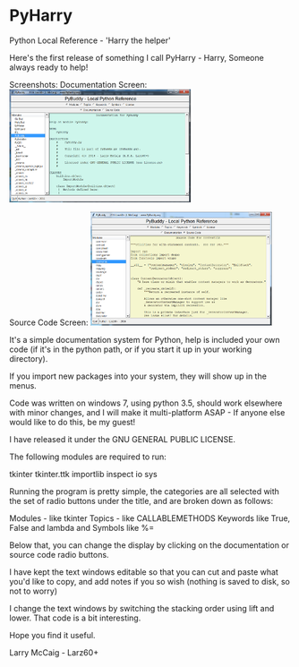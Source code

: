 # PyHarry
Python Local Reference - 'Harry the helper'

Here's the first release of something I call PyHarry - Harry, Someone always ready to help!

Screenshots:
Documentation Screen:
![ScreenShot1](Doc.png)

Source Code Screen:
![ScreenShot1](src.png)

It's a simple documentation system for Python, help is included your own code (if it's in the
python path, or if you start it up in your working directory).

If you import new packages into your system, they will show up in the menus.

Code was written on windows 7, using python 3.5, should work elsewhere with minor changes, and
I will make it multi-platform ASAP - If anyone else would like to do this, be my guest!

I have released it under the GNU GENERAL PUBLIC LICENSE.

The following modules are required to run:

tkinter
tkinter.ttk
importlib
inspect
io
sys

Running the program is pretty simple, the categories are all selected with the set of radio buttons
under the title, and are broken down as follows:

Modules - like tkinter
Topics - like CALLABLEMETHODS
Keywords like True, False and lambda
and Symbols like %=

Below that, you can change the display by clicking on the documentation or source code
radio buttons.

I have kept the text windows editable so that you can cut and paste what you'd like to copy,
and add notes if you so wish (nothing is saved to disk, so not to worry)

I change the text windows by switching the stacking order using lift and lower.
That code is a bit interesting.

Hope you find it useful.

Larry McCaig - Larz60+
